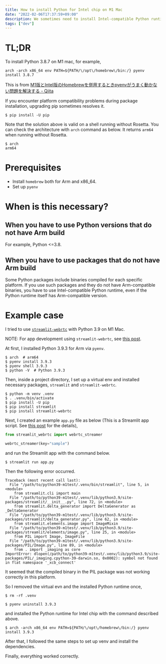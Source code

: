 ```yaml
---
title: How to install Python for Intel chip on M1 Mac
date: "2022-02-06T17:37:59+09:00"
description: We sometimes need to install Intel-compatible Python runtime on M1 mac to use older Python versions and/or to use some packages that include compiled binaries incompatible with Arm.
tags: ["dev"]
---
```


# TL;DR

To install Python 3.8.7 on M1 mac, for example,
```shell
arch -arch x86_64 env PATH=${PATH/\/opt\/homebrew\/bin:/} pyenv install 3.8.7
```

This is from [M1版とIntel版のHomebrewを併用するときpyenvがうまく動かない問題を解決する - Qiita](https://qiita.com/tomtsutom0122/items/52487730001247fdc2c5)

If you encounter platform compatibility problems during package installation, upgrading pip sometimes resolves it.
```shell
$ pip install -U pip
```

Note that the solution above is valid on a shell running without Rosetta. You can check the architecture with `arch` command as below. It returns `arm64` when running without Rosetta.
```shell
$ arch
arm64
```

# Prerequisites
* Install `homebrew` both for Arm and x86_64.
* Set up `pyenv`

# When is this necessary?
## When you have to use Python versions that do not have Arm build
For example, Python <=3.8.

## When you have to use packages that do not have Arm build
Some Python packages include binaries compiled for each specific platform.
If you use such packages and they do not have Arm-compatible binaries, you have to use Intel-compatible Python runtime, even if the Python runtime itself has Arm-compatible version.

# Example case
I tried to use [`streamlit-webrtc`](https://github.com/whitphx/streamlit-webrtc/) with Python 3.9 on M1 Mac.

NOTE: For app development using `streamlit-webrtc`, see [this post](../20211231-streamlit-webrtc-video-app-tutorial/).

At first, I installed Python 3.9.3 for Arm via `pyenv`.
```shell
$ arch  # arm64
$ pyenv install 3.9.3
$ pyenv shell 3.9.3
$ python -V  # Python 3.9.3
```

Then, inside a project directory, I set up a virtual env and installed necessary packages, `streamlit` and `streamlit-webrtc`.
```
$ python -m venv .venv
$ . .venv/bin/activate
$ pip install -U pip
$ pip install streamlit
$ pip install streamlit-webrtc
```

Next, I created an example `app.py` file as below (This is a Streamlit app script. See [this post](../20211231-streamlit-webrtc-video-app-tutorial/) for the details),
```python
from streamlit_webrtc import webrtc_streamer

webrtc_streamer(key="sample")
```

and run the Streamlit app with the command below.
```shell
$ streamlit run app.py
```

Then the following error occurred.
```
Traceback (most recent call last):
  File "/path/to/python39-m1test/.venv/bin/streamlit", line 5, in <module>
    from streamlit.cli import main
  File "/path/to/python39-m1test/.venv/lib/python3.9/site-packages/streamlit/__init__.py", line 72, in <module>
    from streamlit.delta_generator import DeltaGenerator as _DeltaGenerator
  File "/path/to/python39-m1test/.venv/lib/python3.9/site-packages/streamlit/delta_generator.py", line 62, in <module>
    from streamlit.elements.image import ImageMixin
  File "/path/to/python39-m1test/.venv/lib/python3.9/site-packages/streamlit/elements/image.py", line 25, in <module>
    from PIL import Image, ImageFile
  File "/path/to/python39-m1test/.venv/lib/python3.9/site-packages/PIL/Image.py", line 89, in <module>
    from . import _imaging as core
ImportError: dlopen(/path/to/python39-m1test/.venv/lib/python3.9/site-packages/PIL/_imaging.cpython-39-darwin.so, 0x0002): symbol not found in flat namespace '_xcb_connect'
```
It seemed that the compiled binary in the PIL package was not working correctly in this platform.

So I removed the virtual evn and the installed Python runtime once,
```shell
$ rm -rf .venv
```
```shell
$ pyenv uninstall 3.9.3
```

and installed the Python runtime for Intel chip with the command described above.
```shell
$ arch -arch x86_64 env PATH=${PATH/\/opt\/homebrew\/bin:/} pyenv install 3.9.3
```

After that, I followed the same steps to set up venv and install the dependencies.

Finally, everything worked correctly.
